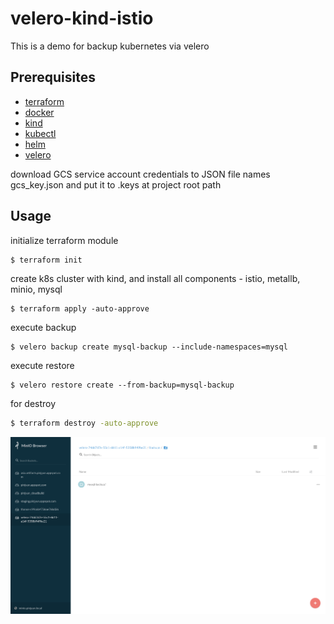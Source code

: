 # velero-kind-istio

This is a demo for backup kubernetes via velero

## Prerequisites

- [terraform](https://www.terraform.io/downloads.html)
- [docker](https://www.docker.com/products/docker-desktop)
- [kind](https://kind.sigs.k8s.io/docs/user/quick-start#installation)
- [kubectl](https://kubernetes.io/docs/tasks/tools/install-kubectl/)
- [helm](https://helm.sh/docs/intro/install/)
- [velero](https://velero.io/docs/v1.7/basic-install/)

download GCS service account credentials to JSON file names gcs_key.json and put it to .keys at project root path

## Usage

initialize terraform module

```bash
$ terraform init
```

create k8s cluster with kind, and install all components - istio, metallb, minio, mysql

```
$ terraform apply -auto-approve
```

execute backup

```
$ velero backup create mysql-backup --include-namespaces=mysql
```

execute restore

```
$ velero restore create --from-backup=mysql-backup
```

for destroy

```bash
$ terraform destroy -auto-approve
```

![mysql-backup](https://github.com/GrassShrimp/velero-kind-istio/blob/master/mysql-backup.png)
